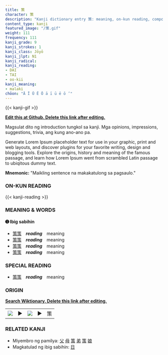 ```yaml
---
title: 策
character: 策
description: "Kanji dictionary entry 策: meaning, on-kun reading, compounds, origin, related kanji"
content_type: kanji
featured_image: "/策.gif"
weight: 111
frequency: 111
kanji_grade: 9
kanji_strokes: 1
kanji_class: Jōyō
kanji_jlpt: N1
kanji_radical: 
kanji_reading: 
- DAI
- TAI
- oo-kii
kanji_meaning:
- malaki
chōon: "Ā Ī Ū Ē Ō ā ī ū ē ō ’"
---
```

[//]: # (Don't edit the line below. Kanji animated GIF code is automatically generated.)
{{< kanji-gif >}}

[//]: # (Edit below this line.)

**[Edit this at Github. Delete this link after editing.](https://github.com/tim0g/tim/tree/main/content/kanji/策/index.md)**

Magsulat dito ng introduction tungkol sa kanji. Mga opinions, impressions, suggestions, trivia, ang kung ano-ano pa.

Generate Lorem Ipsum placeholder text for use in your graphic, print and web layouts, and discover plugins for your favorite writing, design and blogging tools. Explore the origins, history and meaning of the famous passage, and learn how Lorem Ipsum went from scrambled Latin passage to ubiqitous dummy text.
 
**Mnemonic:** "Maikling sentence na makakatulong sa pagsaulo."

### ON-KUN READING

[//]: # (Don't edit the line below. ON-KUN READING code is automatically generated.)
{{< kanji-reading >}}

### MEANING & WORDS

#### ➊ **Ibig sabihin**
  - [策](../策)[策](../策)　***reading***　meaning
  - [策](../策)[策](../策)　***reading***　meaning
  - [策](../策)[策](../策)　***reading***　meaning
  - [策](../策)[策](../策)　***reading***　meaning

### SPECIAL READING
  - [策](../策)[策](../策)　***reading***　meaning

### ORIGIN

**[Search Wiktionary. Delete this link after editing.](https://wiktionary.org/wiki/策)**
<table class="kanji-table"><tr><td>
<img src="60px-策-bronze.svg.png">
</td><td>▶</td><td>
<img src="60px-策-oracle.svg.png">
</td><td>▶</td>
<td class="kanji-origin">策</td>
</tr></table>

### RELATED KANJI
- Miyembro ng pamilya: [父](../父) [母](../母) [策](../策) [弟](../弟) [策](../策) [娘](../娘)
- Magkatulad ng ibig sabihin: [日](../日)

